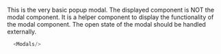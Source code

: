This is the very basic popup modal. The displayed component is NOT the modal component. 
It is a helper component to display the functionality of the modal component. 
The open state of the modal should be handled externally.

```js
  <Modals/>
```
